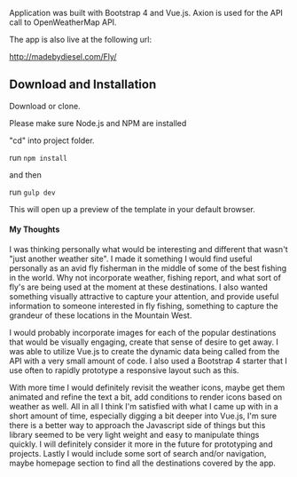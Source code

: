 Application was built with Bootstrap 4 and Vue.js. Axion is used for the API call to
OpenWeatherMap API.


The app is also live at the following url:

http://madebydiesel.com/Fly/

## Download and Installation

Download or clone.

Please make sure Node.js and NPM are installed

"cd" into project folder.

run `npm install`

and then

run `gulp dev`

This will open up a preview of the template in your default browser.

#### My Thoughts
I was thinking personally what would be interesting and different that wasn't "just another weather site".
I made it something I would find useful personally as an avid fly fisherman in the middle of some of
the best fishing in the world. Why not incorporate weather, fishing report, and what sort of fly's are
being used at the moment at these destinations. I also wanted something visually attractive to capture your attention, and provide useful information to someone interested in fly fishing, something to capture the grandeur of these locations in the Mountain West.

I would probably incorporate images for each of the popular destinations that would be visually engaging,
create that sense of desire to get away. I was able to utilize Vue.js to create the dynamic data being
called from the API with a very small amount of code. I also used a Bootstrap 4 starter that I use often to rapidly prototype a responsive layout such as this.

With more time I would definitely revisit the weather icons, maybe get them animated and refine the text a bit, add conditions to render icons based on weather as well.
All in all I think I'm satisfied with what I came up with in a short amount of time, especially digging
a bit deeper into Vue.js, I'm sure there is a better way to approach the Javascript side of things but this library
seemed to be very light weight and easy to manipulate things quickly. I will definitely consider it more in the future for prototyping and projects. Lastly I would include some sort of search and/or navigation, maybe homepage section to find all the destinations covered by the app.
